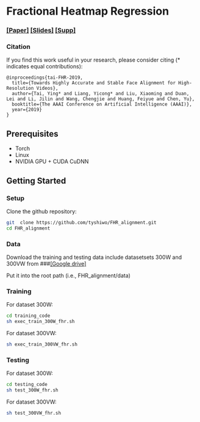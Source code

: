# Fractional Heatmap Regression
### [[Paper]](https://arxiv.org/pdf/1811.00342.pdf) [[Slides]](https://drive.google.com/open?id=12llt9uzYIUG4Xgx0G9YqnR8rUs1tGYN-) [[Supp]](https://drive.google.com/open?id=1cFyjZWdGOBZ8t-63bZehERMaKpTkawwe)

### Citation
If you find this work useful in your research, please consider citing (* indicates equal contributions):

	@inproceedings{tai-FHR-2019,
	  title={Towards Highly Accurate and Stable Face Alignment for High-Resolution Videos},
	  author={Tai, Ying* and Liang, Yicong* and Liu, Xiaoming and Duan, Lei and Li, Jilin and Wang, Chengjie and Huang, Feiyue and Chen, Yu},
	  booktitle={The AAAI Conference on Artificial Intelligence (AAAI)},
	  year={2019}
	}

## Prerequisites
- Torch
- Linux
- NVIDIA GPU + CUDA CuDNN 


## Getting Started
### Setup

Clone the github repository:

```bash
git  clone https://github.com/tyshiwo/FHR_alignment.git
cd FHR_alignment
```

### Data
Download the training and testing data include datasetsets 300W and 300VW from ###[[Google drive]](https://drive.google.com/open?id=1NFJ4AhtM33Gus-Ri_lhwgMEZnNCDLqdl)

Put it into the root path (i.e., FHR_alignment/data)

### Training

For dataset 300W:

```bash
cd training_code
sh exec_train_300W_fhr.sh
```

For dataset 300VW:

```bash
sh exec_train_300VW_fhr.sh
```

### Testing
For dataset 300W:

```bash
cd testing_code
sh test_300W_fhr.sh
```

For dataset 300VW:

```bash
sh test_300VW_fhr.sh
```




